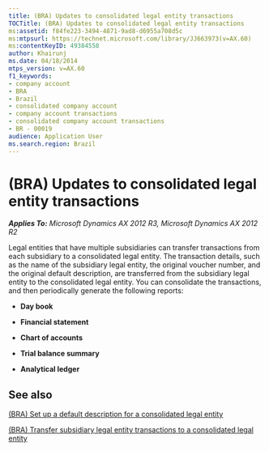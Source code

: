 ```yaml
---
title: (BRA) Updates to consolidated legal entity transactions
TOCTitle: (BRA) Updates to consolidated legal entity transactions
ms:assetid: f84fe223-3494-4871-9ad8-d6955a708d5c
ms:mtpsurl: https://technet.microsoft.com/library/JJ663973(v=AX.60)
ms:contentKeyID: 49384558
author: Khairunj
ms.date: 04/18/2014
mtps_version: v=AX.60
f1_keywords:
- company account
- BRA
- Brazil
- consolidated company account
- company account transactions
- consolidated company account transactions
- BR - 00019
audience: Application User
ms.search.region: Brazil
---
```


# (BRA) Updates to consolidated legal entity transactions 


_**Applies To:** Microsoft Dynamics AX 2012 R3, Microsoft Dynamics AX 2012 R2_

Legal entities that have multiple subsidiaries can transfer transactions from each subsidiary to a consolidated legal entity. The transaction details, such as the name of the subsidiary legal entity, the original voucher number, and the original default description, are transferred from the subsidiary legal entity to the consolidated legal entity. You can consolidate the transactions, and then periodically generate the following reports:

  - **Day book**

  - **Financial statement**

  - **Chart of accounts**

  - **Trial balance summary**

  - **Analytical ledger**

## See also

[(BRA) Set up a default description for a consolidated legal entity](bra-set-up-a-default-description-for-a-consolidated-legal-entity.md)

[(BRA) Transfer subsidiary legal entity transactions to a consolidated legal entity](bra-transfer-subsidiary-legal-entity-transactions-to-a-consolidated-legal-entity.md)

  



